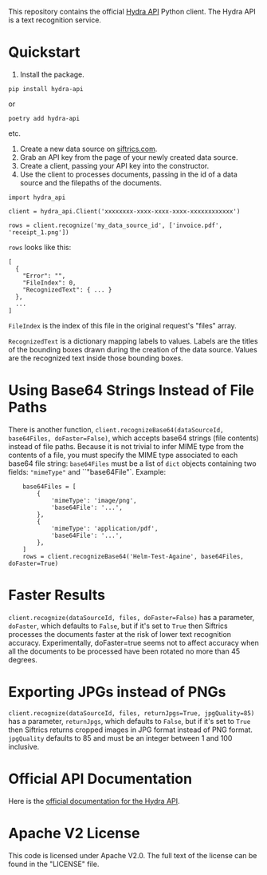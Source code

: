 This repository contains the official [Hydra API](https://siftrics.com/) Python client. The Hydra API is a text recognition service.

# Quickstart

1. Install the package.

```
pip install hydra-api
```

or

```
poetry add hydra-api
```

etc.

1. Create a new data source on [siftrics.com](https://siftrics.com/).
2. Grab an API key from the page of your newly created data source.
3. Create a client, passing your API key into the constructor.
4. Use the client to processes documents, passing in the id of a data source and the filepaths of the documents.

```
import hydra_api

client = hydra_api.Client('xxxxxxxx-xxxx-xxxx-xxxx-xxxxxxxxxxxx')

rows = client.recognize('my_data_source_id', ['invoice.pdf', 'receipt_1.png'])
```

`rows` looks like this:

```
[
  {
    "Error": "",
    "FileIndex": 0,
    "RecognizedText": { ... }
  },
  ...
]
```

`FileIndex` is the index of this file in the original request's "files" array.

`RecognizedText` is a dictionary mapping labels to values. Labels are the titles of the bounding boxes drawn during the creation of the data source. Values are the recognized text inside those bounding boxes.

# Using Base64 Strings Instead of File Paths

There is another function, `client.recognizeBase64(dataSourceId, base64Files, doFaster=False)`, which accepts base64 strings (file contents) instead of file paths. Because it is not trivial to infer MIME type from the contents of a file, you must specify the MIME type associated to each base64 file string: `base64Files` must be a list of `dict` objects containing two fields: `"mimeType"` and ``"base64File"`. Example:

```
    base64Files = [
        {
            'mimeType': 'image/png',
            'base64File': '...',
        },
        {
            'mimeType': 'application/pdf',
            'base64File': '...',
        },
    ]
    rows = client.recognizeBase64('Helm-Test-Againe', base64Files, doFaster=True)
```

# Faster Results

`client.recognize(dataSourceId, files, doFaster=False)` has a parameter, `doFaster`, which defaults to `False`, but if it's set to `True` then Siftrics processes the documents faster at the risk of lower text recognition accuracy. Experimentally, doFaster=true seems not to affect accuracy when all the documents to be processed have been rotated no more than 45 degrees.

# Exporting JPGs instead of PNGs

`client.recognize(dataSourceId, files, returnJpgs=True, jpgQuality=85)` has a parameter, `returnJpgs`, which defaults to `False`, but if it's set to `True` then Siftrics returns cropped images in JPG format instead of PNG format. `jpgQuality` defaults to 85 and must be an integer between 1 and 100 inclusive.

# Official API Documentation

Here is the [official documentation for the Hydra API](https://siftrics.com/docs/hydra.html).

# Apache V2 License

This code is licensed under Apache V2.0. The full text of the license can be found in the "LICENSE" file.
